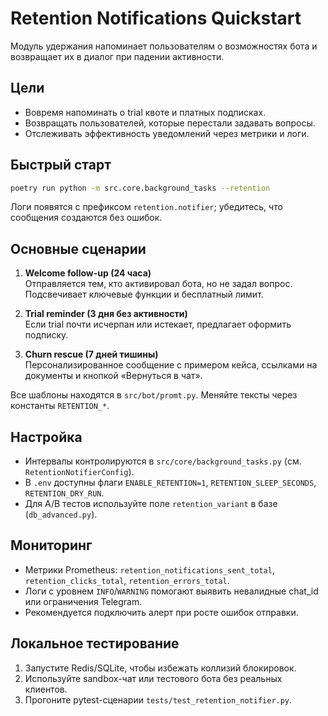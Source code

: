 # Retention Notifications Quickstart

Модуль удержания напоминает пользователям о возможностях бота и возвращает их в диалог при падении активности.

## Цели
- Вовремя напоминать о trial квоте и платных подписках.
- Возвращать пользователей, которые перестали задавать вопросы.
- Отслеживать эффективность уведомлений через метрики и логи.

## Быстрый старт
```bash
poetry run python -m src.core.background_tasks --retention
```
Логи появятся с префиксом `retention.notifier`; убедитесь, что сообщения создаются без ошибок.

## Основные сценарии
1. **Welcome follow-up (24 часа)**  
   Отправляется тем, кто активировал бота, но не задал вопрос. Подсвечивает ключевые функции и бесплатный лимит.

2. **Trial reminder (3 дня без активности)**  
   Если trial почти исчерпан или истекает, предлагает оформить подписку.

3. **Churn rescue (7 дней тишины)**  
   Персонализированное сообщение с примером кейса, ссылками на документы и кнопкой «Вернуться в чат».

Все шаблоны находятся в `src/bot/promt.py`. Меняйте тексты через константы `RETENTION_*`.

## Настройка
- Интервалы контролируются в `src/core/background_tasks.py` (см. `RetentionNotifierConfig`).
- В `.env` доступны флаги `ENABLE_RETENTION=1`, `RETENTION_SLEEP_SECONDS`, `RETENTION_DRY_RUN`.
- Для A/B тестов используйте поле `retention_variant` в базе (`db_advanced.py`).

## Мониторинг
- Метрики Prometheus: `retention_notifications_sent_total`, `retention_clicks_total`, `retention_errors_total`.
- Логи с уровнем `INFO`/`WARNING` помогают выявить невалидные chat_id или ограничения Telegram.
- Рекомендуется подключить алерт при росте ошибок отправки.

## Локальное тестирование
1. Запустите Redis/SQLite, чтобы избежать коллизий блокировок.
2. Используйте sandbox-чат или тестового бота без реальных клиентов.
3. Прогоните pytest-сценарии `tests/test_retention_notifier.py`.

